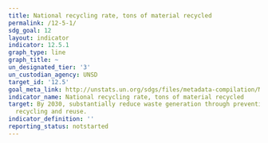```yaml
---
title: National recycling rate, tons of material recycled
permalink: /12-5-1/
sdg_goal: 12
layout: indicator
indicator: 12.5.1
graph_type: line
graph_title: ~
un_designated_tier: '3'
un_custodian_agency: UNSD
target_id: '12.5'
goal_meta_link: http://unstats.un.org/sdgs/files/metadata-compilation/Metadata-Goal-12.pdf
indicator_name: National recycling rate, tons of material recycled
target: By 2030, substantially reduce waste generation through prevention, reduction,
  recycling and reuse.
indicator_definition: ''
reporting_status: notstarted
---
```

